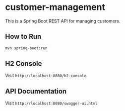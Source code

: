 # customer-management


This is a Spring Boot REST API for managing customers.

## How to Run
```bash
mvn spring-boot:run
```

## H2 Console
Visit `http://localhost:8080/h2-console`.

## API Documentation
Visit `http://localhost:8080/swagger-ui.html`
